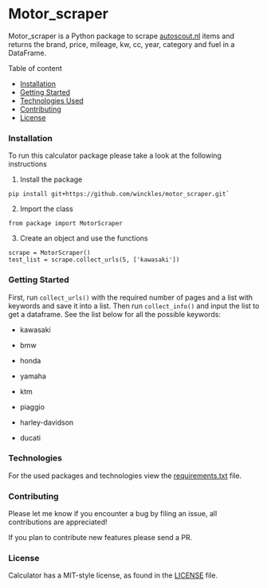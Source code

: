 # Motor_scraper

Motor_scraper is a Python package to scrape [autoscout.nl](autoscout.nl) items and returns the brand, price, mileage, kw, cc, year, category and fuel in a DataFrame.


Table of content
* [Installation](#installation)
* [Getting Started](#getting-started)
* [Technologies Used](#technologies)
* [Contributing](#contributing)
* [License](#license)


### Installation

To run this calculator package please take a look at the following instructions

1. Install the package
```
pip install git+https://github.com/winckles/motor_scraper.git`
```
2. Import the class
```
from package import MotorScraper
```
3. Create an object and use the functions
```
scrape = MotorScraper()
test_list = scrape.collect_urls(5, ['kawasaki'])
```

### Getting Started
First, run `collect_urls()` with the required number of pages and a list with keywords and save it into a list. Then run `collect_info()` and input the list to get a dataframe.
See the list below for all the possible keywords: 
- kawasaki
  
- bmw
  
- honda
  
- yamaha 
  
- ktm 
  
- piaggio
  
- harley-davidson
  
- ducati

### Technologies
For the used packages and technologies view the [requirements.txt](requirements.txt) file.


### Contributing
Please let me know if you encounter a bug by filing an issue, all contributions are appreciated!

If you plan to contribute new features please send a PR.

### License
Calculator has a MIT-style license, as found in the [LICENSE](LICENSE) file.
